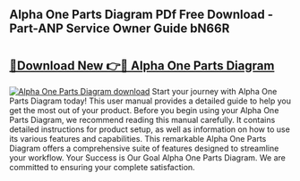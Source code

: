## Alpha One Parts Diagram PDf Free Download - Part-ANP Service Owner Guide bN66R

# <h2><a href="http://dfrdzt.blite.top/?on=Alpha+One+Parts+Diagram">🔗Download New 👉🔴 Alpha One Parts Diagram</a></h2>

[![Alpha One Parts Diagram download](https://i.imgur.com/lujVjoI.png)](http://dfrdzt.blite.top/?on=Alpha+One+Parts+Diagram)
Start your journey with Alpha One Parts Diagram today! This user manual provides a detailed guide to help you get the most out of your product. Before you begin using your Alpha One Parts Diagram, we recommend reading this manual carefully. It contains detailed instructions for product setup, as well as information on how to use its various features and capabilities. This remarkable Alpha One Parts Diagram offers a comprehensive suite of features designed to streamline your workflow. Your Success is Our Goal Alpha One Parts Diagram. We are committed to ensuring your complete satisfaction.
